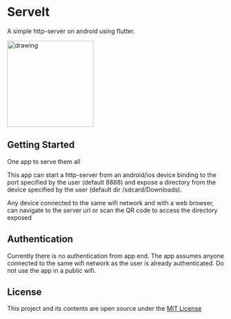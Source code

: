 # ServeIt

A simple http-server on android using flutter.

[<img src="https://fdroid.gitlab.io/artwork/badge/get-it-on.png" alt="drawing" width="200"/>](https://f-droid.org/en/packages/com.example.flutter_http_server/)

## Getting Started

One app to serve them all

This app can start a http-server from an android/ios device binding to the port specified by the user (default 8888) and expose a directory from the device specified by the user (default dir /sdcard/Downloads).

Any device connected to the same wifi network and with a web browser, can navigate to the server url or scan the QR code to access the directory exposed

## Authentication

Currently there is no authentication from app end. The app assumes anyone connected to the same wifi network as the user is already authenticated. Do not use the app in a public wifi.

## License

This project and its contents are open source under the [MIT License](https://github.com/darekkay/dashboard/blob/master/LICENSE)
